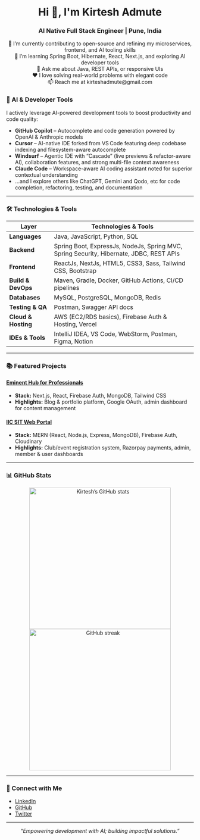 <h1 align="center">Hi 👋, I'm Kirtesh Admute</h1>
<h3 align="center">AI Native Full Stack Engineer | Pune, India</h3>

<p align="center">
  🔭 I’m currently contributing to open-source and refining my microservices, frontend, and AI tooling skills<br>
  🌱 I’m learning Spring Boot, Hibernate, React, Next.js, and exploring AI developer tools<br>
  💬 Ask me about Java, REST APIs, or responsive UIs<br>
  ❤️ I love solving real-world problems with elegant code<br>
  📫 Reach me at kirteshadmute@gmail.com
</p>


### 🤖 AI & Developer Tools

I actively leverage AI-powered development tools to boost productivity and code quality:

- **GitHub Copilot** – Autocomplete and code generation powered by OpenAI & Anthropic models
- **Cursor** – AI-native IDE forked from VS Code featuring deep codebase indexing and filesystem-aware autocomplete
- **Windsurf** – Agentic IDE with “Cascade” (live previews & refactor-aware AI), collaboration features, and strong multi-file context awareness 
- **Claude Code** – Workspace-aware AI coding assistant noted for superior contextual understanding 
- …and I explore others like ChatGPT, Gemini and Qodo, etc for code completion, refactoring, testing, and documentation
---

### 🛠️ Technologies & Tools

| Layer            | Technologies & Tools                                                                 |
|------------------|---------------------------------------------------------------------------------------|
| **Languages**     | Java, JavaScript, Python, SQL                                                   |
| **Backend**       | Spring Boot, ExpressJs, NodeJs, Spring MVC, Spring Security, Hibernate, JDBC, REST APIs                |
| **Frontend**      | ReactJs, NextJs, HTML5, CSS3, Sass, Tailwind CSS, Bootstrap                          |
| **Build & DevOps**| Maven, Gradle, Docker, GitHub Actions, CI/CD pipelines                              |
| **Databases**     | MySQL, PostgreSQL, MongoDB, Redis                                                   |
| **Testing & QA**  | Postman, Swagger API docs                                           |
| **Cloud & Hosting**| AWS (EC2/RDS basics), Firebase Auth & Hosting, Vercel                              |
| **IDEs & Tools**  | IntelliJ IDEA, VS Code, WebStorm, Postman, Figma, Notion                                          |

---

### 📚 Featured Projects

#### [Eminent Hub for Professionals](https://eminenthub.vercel.app)
- **Stack:** Next.js, React, Firebase Auth, MongoDB, Tailwind CSS  
- **Highlights:** Blog & portfolio platform, Google OAuth, admin dashboard for content management

#### [IIC SIT Web Portal](https://iicsit.in)
- **Stack:** MERN (React, Node.js, Express, MongoDB), Firebase Auth, Cloudinary  
- **Highlights:** Club/event registration system, Razorpay payments, admin, member & user dashboards

---

### 📊 GitHub Stats

<p align="center">
  <img src="https://github-readme-stats.vercel.app/api?username=ikirtesh&show_icons=true&theme=default&count_private=true" alt="Kirtesh’s GitHub stats" width="380"/>
  <img src="https://github-readme-streak-stats.herokuapp.com/?user=ikirtesh&theme=default" alt="GitHub streak" width="380"/>
</p>

---

### 🔗 Connect with Me

- [LinkedIn](https://linkedin.com/in/ikirtesh)  
- [GitHub](https://github.com/ikirtesh)  
- [Twitter](https://twitter.com/Akirtesh)

---

<p align="center"><em>“Empowering development with AI; building impactful solutions.”</em></p>
